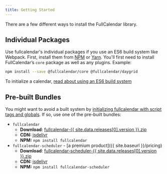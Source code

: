 ```yaml
---
title: Getting Started
---
```


There are a few different ways to install the FullCalendar library.


## Individual Packages

Use fullcalendar's individual packages if you use an ES6 build system like Webpack. First, install them from [NPM](https://www.npmjs.com/) or [Yarn](https://yarnpkg.com/). You'll first need to install FullCalendar’s `core` package as well as any plugins. Example:

```sh
npm install --save @fullcalendar/core @fullcalendar/daygrid
```

To initialize a calendar, <a href='initialize-es6' class='more-link'>read about using an ES6 build system</a>


## Pre-built Bundles

You might want to avoid a built system by [initializing fullcalendar with script tags and globals](initialize-globals). If so, use one of the pre-built bundles:

- `fullcalendar`
  - **Download**: <a href='{{ site.fullcalendar_repo }}/releases/download/v{{ site.data.releases[0].version }}/fullcalendar-{{ site.data.releases[0].version }}.zip' onclick="ga('send', 'pageview', '/downloads/fullcalendar-{{ site.data.releases[0].version }}.zip')">fullcalendar-{{ site.data.releases[0].version }}.zip</a>
  - **CDN:** [jsdelivr](https://www.jsdelivr.com/package/npm/fullcalendar)
  - **NPM:** `npm install fullcalendar`
- `fullcalendar-scheduler` - [a premium product]({{ site.baseurl }}/pricing)
  - **Download**: <a href='{{ site.fullcalendar_scheduler_repo }}/releases/download/v{{ site.data.releases[0].version }}/fullcalendar-scheduler-{{ site.data.releases[0].version }}.zip' onclick="ga('send', 'pageview', '/downloads/fullcalendar-scheduler-{{ site.data.releases[0].version }}.zip')">fullcalendar-scheduler-{{ site.data.releases[0].version }}.zip</a>
  - **CDN:** [jsdelivr](https://www.jsdelivr.com/package/npm/fullcalendar-scheduler)
  - **NPM:** `npm install fullcalendar-scheduler`
